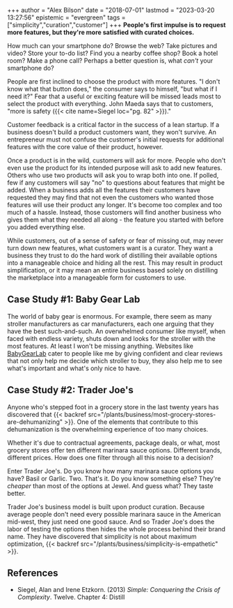 +++
author = "Alex Bilson"
date = "2018-07-01"
lastmod = "2023-03-20 13:27:56"
epistemic = "evergreen"
tags = ["simplicity","curation","customer"]
+++
**People's first impulse is to request more features, but they're more satisfied with curated choices.**

How much can your smartphone do? Browse the web? Take pictures and video? Store your to-do list? Find you a nearby coffee shop? Book a hotel room? Make a phone call? Perhaps a better question is, what _can't_ your smartphone do?

People are first inclined to choose the product with more features. "I don't know what that button does," the consumer says to himself, "but what if I need it?" Fear that a useful or exciting feature will be missed leads most to select the product with everything. John Maeda says that to customers, "more is safety ({{< cite name=Siegel loc="pg. 82" >}})."

Customer feedback is a critical factor in the success of a lean startup. If a business doesn't build a product customers want, they won't survive. An entrepreneur must not confuse the customer's initial requests for additional features with the core value of their product, however.

Once a product is in the wild, customers will ask for more. People who don't even use the product for its intended purpose will ask to add new features. Others who use two products will ask you to wrap both into one. If polled, few if any customers will say "no" to questions about features that might be added. When a business adds all the features their customers have requested they may find that not even the customers who wanted those features will use their product any longer. It's become too complex and too much of a hassle. Instead, those customers will find another business who gives them what they needed all along - the feature you started with before you added everything else.

While customers, out of a sense of safety or fear of missing out, may never turn down new features, what customers want is a curator. They want a business they trust to do the hard work of distilling their available options into a manageable choice and hiding all the rest. This may result in product simplification, or it may mean an entire business based solely on distilling the marketplace into a manageable form for customers to use.

## Case Study #1: Baby Gear Lab

The world of baby gear is enormous. For example, there seem as many stroller manufacturers as car manufacturers, each one arguing that they have the best such-and-such. An overwhelmed consumer like myself, when faced with endless variety, shuts down and looks for the stroller with the most features. At least I won't be missing anything. Websites like [BabyGearLab](https://www.babygearlab.com/) cater to people like me by giving confident and clear reviews that not only help me decide which stroller to buy, they also help me to see what's important and what's only nice to have.

## Case Study #2: Trader Joe's

Anyone who's stepped foot in a grocery store in the last twenty years has discovered that {{< backref src="/plants/business/most-grocery-stores-are-dehumanizing" >}}. One of the elements that contribute to this dehumanization is the overwhelming experience of too many choices.

Whether it's due to contractual agreements, package deals, or what, most grocery stores offer ten different marinara sauce options. Different brands, different prices. How does one filter through all this noise to a decision?

Enter Trader Joe's. Do you know how many marinara sauce options you have? Basil or Garlic. Two. That's it. Do you know something else? They're _cheaper_ than most of the options at Jewel. And guess what? They taste better.

Trader Joe's business model is built upon product curation. Because average people don't need every possible marinara sauce in the American mid-west, they just need one good sauce. And so Trader Joe's does the labor of testing the options then hides the whole process behind their brand name. They have discovered that simplicity is not about maximum optimization, {{< backref src="/plants/business/simplicity-is-empathetic" >}}.

## References

- Siegel, Alan and Irene Etzkorn. (2013) _Simple: Conquering the Crisis of Complexity_. Twelve. Chapter 4: Distill
